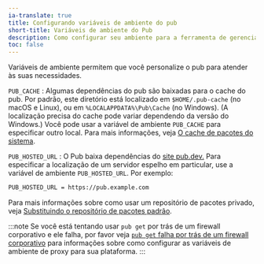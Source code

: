 ```yaml
---
ia-translate: true
title: Configurando variáveis de ambiente do pub
short-title: Variáveis de ambiente do Pub
description: Como configurar seu ambiente para a ferramenta de gerenciamento de pacotes do Dart, pub.
toc: false
---
```


Variáveis de ambiente permitem que você personalize o pub para atender às suas necessidades.

`PUB_CACHE`
: Algumas dependências do pub são baixadas para o cache do pub.
  Por padrão, este diretório está localizado em
  `$HOME/.pub-cache` (no macOS e Linux),
  ou em `%LOCALAPPDATA%\Pub\Cache` (no Windows). (A localização precisa do
  cache pode variar dependendo da versão do Windows.)
  Você pode usar a variável de ambiente `PUB_CACHE`
  para especificar outro local. Para mais informações, veja
  [O cache de pacotes do sistema](/tools/pub/cmd/pub-get#the-system-package-cache).

`PUB_HOSTED_URL`
: O Pub baixa dependências do [site pub.dev.]({{site.pub}})
  Para especificar a localização de um servidor espelho em particular,
  use a variável de ambiente `PUB_HOSTED_URL`. Por exemplo:

```bash
PUB_HOSTED_URL = https://pub.example.com
```

Para mais informações sobre como usar um repositório de pacotes privado,
veja [Substituindo o repositório de pacotes padrão][].

:::note
Se você está tentando usar `pub get` por trás de um firewall corporativo
e ele falha,
por favor veja [`pub get` falha por trás de um firewall corporativo][]
para informações sobre como configurar as variáveis de ambiente de proxy
para sua plataforma.
:::

[`pub get` falha por trás de um firewall corporativo]: /tools/pub/troubleshoot#pub-get-fails-from-behind-a-corporate-firewall
[Substituindo o repositório de pacotes padrão]: /tools/pub/custom-package-repositories#default-override
